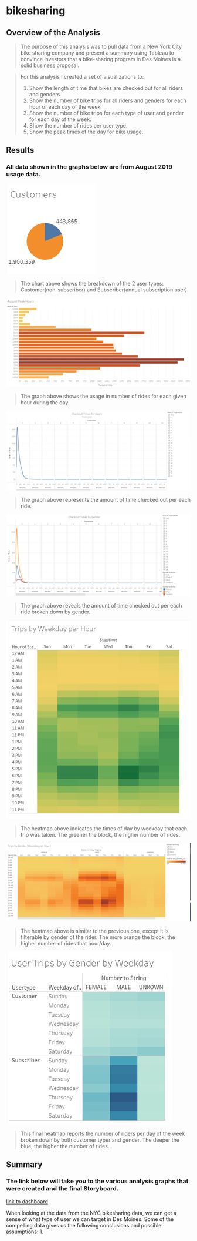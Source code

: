 # bikesharing

## Overview of the Analysis
>The purpose of this analysis was to pull data from a New York City bike sharing company and present a summary using Tableau to convince investors that a bike-sharing program in Des Moines is a solid business proposal.

>For this analysis I created a set of visualizations to:
>1. Show the length of time that bikes are checked out for all riders and genders
>2. Show the number of bike trips for all riders and genders for each hour of each day of the week
>3. Show the number of bike trips for each type of user and gender for each day of the week.
>4. Show the number of rides per user type.
>5. Show the peak times of the day for bike usage.

## Results
### All data shown in the graphs below are from August 2019 usage data.

![](Resources/Customers.png)
>The chart above shows the breakdown of the 2 user types: Customer(non-subscriber) and Subscriber(annual subscription user)

![](Resources/August_peak_hours.png)
>The graph above shows the usage in number of rides for each given hour during the day.

![](Resources/Checkout_times.png)
>The graph above represents the amount of time checked out per each ride.

![](Resources/Checkout_times_gender.png)
>The graph above reveals the amount of time checked out per each ride broken down by gender.

![](Resources/Trips_weekday_hour.png)
>The heatmap above indicates the times of day by weekday that each trip was taken. The greener the block, the higher number of rides.

![](Resources/Trips_weekday_hour_gender.png)
>The heatmap above is similar to the previous one, except it is filterable by gender of the rider. The more orange the block, the higher number of rides that hour/day.

![](Resources/Trips_weekday_hour_gender_user.png)
>This final heatmap reports the number of riders per day of the week broken down by both customer typer and gender. The deeper the blue, the higher the number of rides.

## Summary
### The link below will take you to the various analysis graphs that were created and the final Storyboard.
[link to dashboard](https://public.tableau.com/profile/jeff3975#!/vizhome/JSischo_CitiBike_Challenge/CheckoutTimesforUsers "link to dashboard")

When looking at the data from the NYC bikesharing data, we can get a sense of what type of user we can target in Des Moines. Some of the compelling data gives us the following conclusions and possible assumptions:
1. 

